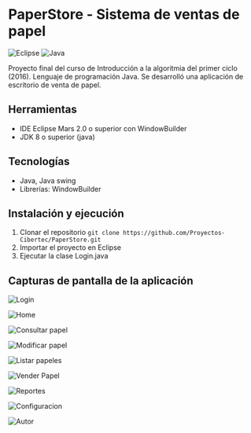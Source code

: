 # PaperStore - Sistema de ventas de papel
![Eclipse](https://img.shields.io/badge/Eclipse-2C2255?style=for-the-badge&logo=eclipse&logoColor=white)
![Java](https://img.shields.io/badge/java-%23ED8B00.svg?style=for-the-badge&logo=java&logoColor=white)

Proyecto final del curso de Introducción a la algoritmia del primer ciclo (2016). Lenguaje de programación Java. Se desarrolló una aplicación de escritorio de venta de papel.

## Herramientas
- IDE Eclipse Mars 2.0 o superior con WindowBuilder
- JDK 8 o superior (java)

## Tecnologías
- Java, Java swing
- Librerías: WindowBuilder

## Instalación y ejecución
1. Clonar el repositorio
`git clone https://github.com/Proyectos-Cibertec/PaperStore.git`
3. Importar el proyecto en Eclipse
4. Ejecutar la clase Login.java

## Capturas de pantalla de la aplicación

![Login](https://i.imgur.com/uOf5xQr.png "Login")

![Home](https://i.imgur.com/GarNcBQ.png "Home")

![Consultar papel](https://i.imgur.com/46gVqi1.png "Consultar papel")

![Modificar papel](https://i.imgur.com/WqjWhKp.png "Modificar papel")

![Listar papeles](https://i.imgur.com/k9g6B5h.png "Listar papeles")

![Vender Papel](https://i.imgur.com/Fj79dEc.pngg "Vender papel")

![Reportes](https://i.imgur.com/2Zu17BZ.png "Reportes")

![Configuracion](https://i.imgur.com/SCzHqeP.png "Configuracion")

![Autor](https://i.imgur.com/EsyNovQ.png "Autor")



